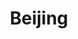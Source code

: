 ---
title:      Beijing
address:    "Room 905, Block F, Phoenix Place, Tower 21, No. A5 Shuguangxili, Chaoyang District, Beijing, 100028"
telphone:   "+1 415 655 6796"
email:      "infobeijing@sagamore.com"
sort:       1
---